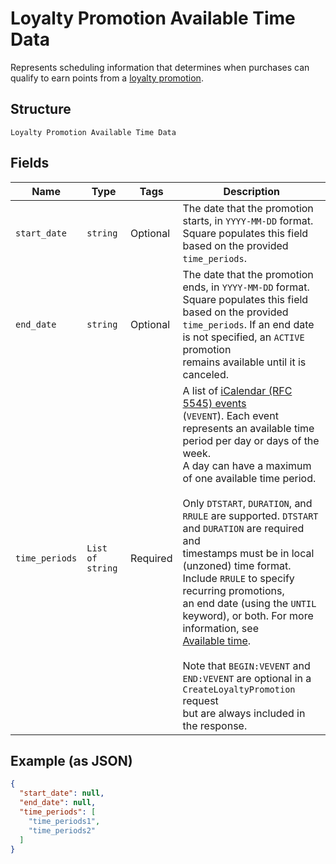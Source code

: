
# Loyalty Promotion Available Time Data

Represents scheduling information that determines when purchases can qualify to earn points
from a [loyalty promotion](../../doc/models/loyalty-promotion.md).

## Structure

`Loyalty Promotion Available Time Data`

## Fields

| Name | Type | Tags | Description |
|  --- | --- | --- | --- |
| `start_date` | `string` | Optional | The date that the promotion starts, in `YYYY-MM-DD` format. Square populates this field<br>based on the provided `time_periods`. |
| `end_date` | `string` | Optional | The date that the promotion ends, in `YYYY-MM-DD` format. Square populates this field<br>based on the provided `time_periods`. If an end date is not specified, an `ACTIVE` promotion<br>remains available until it is canceled. |
| `time_periods` | `List of string` | Required | A list of [iCalendar (RFC 5545) events](https://tools.ietf.org/html/rfc5545#section-3.6.1)<br>(`VEVENT`). Each event represents an available time period per day or days of the week.<br>A day can have a maximum of one available time period.<br><br>Only `DTSTART`, `DURATION`, and `RRULE` are supported. `DTSTART` and `DURATION` are required and<br>timestamps must be in local (unzoned) time format. Include `RRULE` to specify recurring promotions,<br>an end date (using the `UNTIL` keyword), or both. For more information, see<br>[Available time](https://developer.squareup.com/docs/loyalty-api/loyalty-promotions#available-time).<br><br>Note that `BEGIN:VEVENT` and `END:VEVENT` are optional in a `CreateLoyaltyPromotion` request<br>but are always included in the response. |

## Example (as JSON)

```json
{
  "start_date": null,
  "end_date": null,
  "time_periods": [
    "time_periods1",
    "time_periods2"
  ]
}
```

